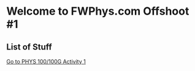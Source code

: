 # Welcome to FWPhys.com Offshoot #1

## List of Stuff

[Go to PHYS 100/100G Activity 1](Activity1.html)
